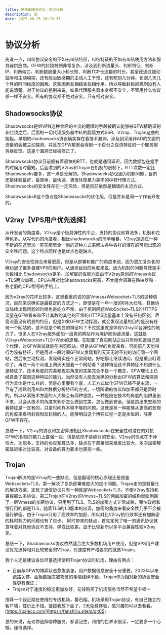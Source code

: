 ```yaml
---
title: 硬核翻墙系列5：协议分析
description: 空
date: 2023-08-25 10:20:37
---
```

<!-- more -->

# 协议分析  


先说一点，纠结协议安全的不如去纠结特征，纠结特征的不如去纠结使用方法和服务器供应商。GFW的封锁机制非常复杂，涉及到判断流量头、判断特征、判断IP、判断端口、判断数据量大小和长短、判断TCP长连接的时长，甚至还通过被动监听和主动嗅探，还有政治敏感期的主动人工干预，还有短则几分钟，长则几天几个月的时间维度的因素。这些因素互相结合互相作用，所以导致封锁的机制没有人能说清楚。对于协议的差别来说，如果代理服务器本身都不安全，不管用什么协议都一样不安全。所有的协议都不绝对安全，只有相对安全。  


## Shadowsocks协议  

Shadowsocks是继VPN这种曾经的主流的翻墙的手段被确认能够被GFW精确识别和封锁之后，后面的一切代理服务器中转的翻墙方式SSR、V2ray、Trojan这些的始祖。早期的shadowsocks协议确实存在着技术漏洞，涉及到采用非AD的加密的流量的会被主动探测，并且在GFW那里会得到一个百分之百流特征的一个服务服务器反馈。这是个漏洞已经被修正了。  


Shadowsocks协议目前拥有着最快的RTT，也就是通讯延迟，因为数据包在握手的时候用时最短。后面讲到的V2ray和Trojan在机制的限制下，RTT次数一定比Shadowsocks要多，这一点是无解的。Shadowsocks协议因为机制问题，目前还是体验最好，最简单、最快速，极度体现暴力美学的中转代理方式。Shadowsocks的安全性存在一定风险，但是目前依然是翻墙的主流方式。  


ShadowsocksR这个协议是Shadowsocks的优化版，但是并非是同一个作者开发的。  



## V2ray【VPS用户优先选择】  


从开发者的角度看，V2ray是个极具弹性的平台，支持的协议和算法多，机制和花样也多。从写代码的角度看，相比shadowsocks的简单粗暴，V2ray是通过一种不断的在这里加一笔在那里添一划的这种方式来解决各种各样的潜在的可能出现的安全性问题。这个特点同样也是优点也是缺点。  


V2ray的安全性综合来看更高，但是从部署和推广的角度来说，因为更加复杂也的确劝退了很多自建VPS的用户。从通讯延迟的角度来说，因为机制的问题导致握手次数相比 Shadowsocks更多。加解密的性能方面由于V2ray原创的Vmess协议+TLS两次加密，CPU占用对比Shadowsocks更高，不太适合部署在路由器和一些老旧的CPU型号的手机上。  


因为v2ray的花样比较多，这里着重的说的是Vmess+Websocket+TLS的这种情况，目前来说确实是最稳定的方式之一。即便是在一年一度的6月大扫除，其他协议陆续出现问题的时候也是屹立不倒。由于机制问题WebSocket+TLS的HTTPS流量在GFW看来和不计其数的其他的正常的HTTPS流量基本上没有任何区别。尽管流量没有明显的特征，但是如果GFW主动探测，就会发现流量的目的是没有任何一个网站的，这不就是个明显的特征吗？不过这里就是体现V2ray平台弹性的地方了。很多人在V2ray服外面加一层真的网站作为掩护而伪装流量，这就是V2ray+Websocket+TLS+Web的原理。在配置了真实网站之后只有你知道自己是个代理，对GFW来说就是在浏览网站。但是从GFW的角度来看，可能前几天觉得行为没有特征，但是再过一段时间GFW又发现看到天天无时不刻的访问同一个网站，然后来主动探测，发现确实是个正常网站。好吧那让继续访问，但是重点盯着你了。再过一两个月谁上网天天照着一个网站看？这种特征还不算特征不知道什么是特征了。技术角度的完美和现实角度的完美完全不是一个概念，GFW理论上已经具备了探测这种特征的能力。当然没有人能去准确的分析出GFW的算法和探测行为具体是什么样的，但是心里要有个底，人工方式优化GFW已经不是主流，一旦有了成熟利用AI和大数据分析特征的方式，一切所谓的协议和加密都只是暂时的。所以从事技术方面的人大概会有两种思路，一种是陷在技术的角度的陷阱里出不来，只会从技术的角度来判断怎么做到完美，怎么做到安全。但是跳出来宏观的看特征是一定有的，只是时间样本够不够的问题。这就是另一种能够从更高的宏观的角度来看待封锁和反封锁的人，能够明白这个博弈过程一定是永恒的，除非GFW不存在。  


总结一下，V2ray的协议和加密算法相比Shadowsocks在安全性和潜在的对抗GFW的封锁的能力上要强一些，但是依然不是绝对的安全。V2ray的优点在于弹性大，功能多，支持的协议和算法多，缺点在于部署起来难度比较大，多次加密解密延迟相对比较高，对设备的算力要求也更高一些。

## Trojan  


Trojan解决的是V2ray的一些缺点，但是翻墙的核心原理还是借鉴Websocket+TLS。第一解决了复杂部署难度大的这个问题。Trojan走的是轻量化的解决方案，定死了通信协议只有一种就是Websocket+TLS，不像V2ray支持和兼容那么多协议。第二Trojan在V2ray的Vmess+TLS的两层加密的结构里面剥离了一层Vmess的加密协议，只用到了TLS。TLS的加密方式非常成熟，哪怕政府和银行用的都是TLS，随着TLS的1.3版本的出现，加密的角度来看安全性几乎不会被强行解密。由于Trojan只用了高效率的加密，所以对比V2ray执行效率还有加解密的耗时耗力的问题也有了进步。
同时带来的缺点，首先定死了唯一的通讯协议就意味着对其他协议不支持，弹性比较差。由于比较新所以多平台兼容性较V2ray差。  


总结一下，Shadowsocks协议依然适合绝大多数机场用户使用，但是VPS用户建议优先选择相对比较安全的V2ray，对速度有严格要求的就选Trojan。  

我个人还是建议各位尽量选择使用Trojan协议的机场，理由有两点：  

- 目前与GFW的博弈状态愈发紧张，用户数据信息安全十分重要，2023年以来跑路关停、面板数据库被攻破的事情络绎不绝，Trojan作为相对新的协议安全性更有保证；
- Trojan对于速度的稳定更加友好，花钱购买了机场服务当然不希望卡顿～

推荐一个我近期在使用的专线机场，番石榴。机场采用Trojan协议，有自己独立的客户端，性价比不错。链接我放下面了，2天免费体验，感兴趣的可以去看看。  
[https://balecc.com](https://fanshiliu.site/s/git05)  

总的来说，无论你选择哪种服务，都请记住，网络的世界水很深，一定要多一个心眼，谨慎选择。
